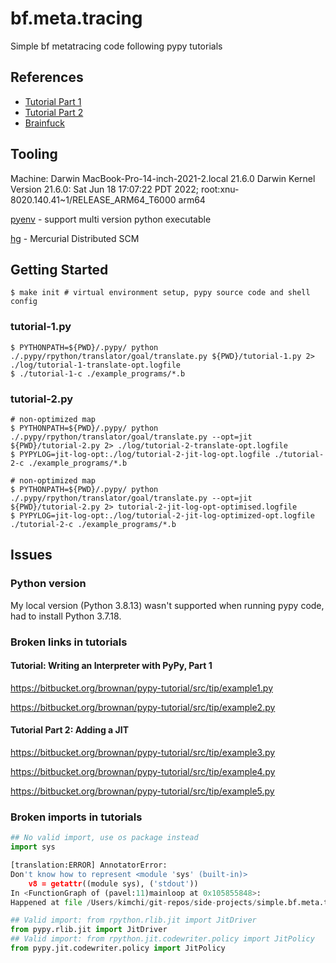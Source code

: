 # bf.meta.tracing
Simple bf metatracing code following pypy tutorials

## References

- [Tutorial Part 1](https://morepypy.blogspot.com/2011/04/tutorial-writing-interpreter-with-pypy.html)
- [Tutorial Part 2](https://morepypy.blogspot.com/2011/04/tutorial-part-2-adding-jit.html)
- [Brainfuck](https://en.wikipedia.org/wiki/Brainfuck)

## Tooling
Machine: Darwin MacBook-Pro-14-inch-2021-2.local 21.6.0 Darwin Kernel Version 21.6.0: Sat Jun 18 17:07:22 PDT 2022; root:xnu-8020.140.41~1/RELEASE_ARM64_T6000 arm64

[pyenv](https://github.com/pyenv/pyenv) - support multi version python executable

[hg](https://formulae.brew.sh/formula/mercurial#default) - Mercurial Distributed SCM

## Getting Started

```shell
$ make init # virtual environment setup, pypy source code and shell config
```

### tutorial-1.py
```shell
$ PYTHONPATH=${PWD}/.pypy/ python ./.pypy/rpython/translator/goal/translate.py ${PWD}/tutorial-1.py 2> ./log/tutorial-1-translate-opt.logfile
$ ./tutorial-1-c ./example_programs/*.b
```

### tutorial-2.py

```shell 
# non-optimized map
$ PYTHONPATH=${PWD}/.pypy/ python ./.pypy/rpython/translator/goal/translate.py --opt=jit  ${PWD}/tutorial-2.py 2> ./log/tutorial-2-translate-opt.logfile
$ PYPYLOG=jit-log-opt:./log/tutorial-2-jit-log-opt.logfile ./tutorial-2-c ./example_programs/*.b

# non-optimized map
$ PYTHONPATH=${PWD}/.pypy/ python ./.pypy/rpython/translator/goal/translate.py --opt=jit  ${PWD}/tutorial-2.py 2> tutorial-2-jit-log-opt-optimised.logfile
$ PYPYLOG=jit-log-opt:./log/tutorial-2-jit-log-optimized-opt.logfile ./tutorial-2-c ./example_programs/*.b

```
## Issues

### Python version
My local version (Python 3.8.13) wasn't supported when running pypy code, had to install Python 3.7.18.

### Broken links in tutorials

#### Tutorial: Writing an Interpreter with PyPy, Part 1 

https://bitbucket.org/brownan/pypy-tutorial/src/tip/example1.py

https://bitbucket.org/brownan/pypy-tutorial/src/tip/example2.py

#### Tutorial Part 2: Adding a JIT

https://bitbucket.org/brownan/pypy-tutorial/src/tip/example3.py

https://bitbucket.org/brownan/pypy-tutorial/src/tip/example4.py

https://bitbucket.org/brownan/pypy-tutorial/src/tip/example5.py

### Broken imports in tutorials
```python
## No valid import, use os package instead
import sys

[translation:ERROR] AnnotatorError: 
Don't know how to represent <module 'sys' (built-in)>
    v8 = getattr((module sys), ('stdout'))
In <FunctionGraph of (pavel:11)mainloop at 0x105855848>:
Happened at file /Users/kimchi/git-repos/side-projects/simple.bf.meta.tracing/pavel.py line 34

## Valid import: from rpython.rlib.jit import JitDriver
from pypy.rlib.jit import JitDriver 
## Valid import: from rpython.jit.codewriter.policy import JitPolicy
from pypy.jit.codewriter.policy import JitPolicy
```